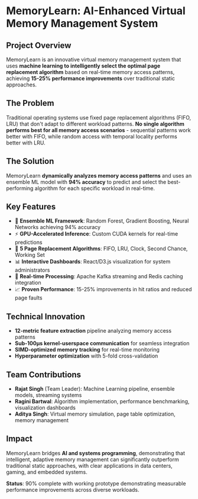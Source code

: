 # MemoryLearn: AI-Enhanced Virtual Memory Management System

## Project Overview
MemoryLearn is an innovative virtual memory management system that uses **machine learning to intelligently select the optimal page replacement algorithm** based on real-time memory access patterns, achieving **15-25% performance improvements** over traditional static approaches.

## The Problem
Traditional operating systems use fixed page replacement algorithms (FIFO, LRU) that don't adapt to different workload patterns. **No single algorithm performs best for all memory access scenarios** - sequential patterns work better with FIFO, while random access with temporal locality performs better with LRU.

## The Solution
MemoryLearn **dynamically analyzes memory access patterns** and uses an ensemble ML model with **94% accuracy** to predict and select the best-performing algorithm for each specific workload in real-time.

## Key Features
- 🧠 **Ensemble ML Framework**: Random Forest, Gradient Boosting, Neural Networks achieving 94% accuracy
- ⚡ **GPU-Accelerated Inference**: Custom CUDA kernels for real-time predictions
- 🔄 **5 Page Replacement Algorithms**: FIFO, LRU, Clock, Second Chance, Working Set
- 📊 **Interactive Dashboards**: React/D3.js visualization for system administrators
- 🚀 **Real-time Processing**: Apache Kafka streaming and Redis caching integration
- 📈 **Proven Performance**: 15-25% improvements in hit ratios and reduced page faults

## Technical Innovation
- **12-metric feature extraction** pipeline analyzing memory access patterns
- **Sub-100μs kernel-userspace communication** for seamless integration
- **SIMD-optimized memory tracking** for real-time monitoring
- **Hyperparameter optimization** with 5-fold cross-validation

## Team Contributions
- **Rajat Singh** (Team Leader): Machine Learning pipeline, ensemble models, streaming systems
- **Ragini Bartwal**: Algorithm implementation, performance benchmarking, visualization dashboards  
- **Aditya Singh**: Virtual memory simulation, page table optimization, memory management

## Impact
MemoryLearn bridges **AI and systems programming**, demonstrating that intelligent, adaptive memory management can significantly outperform traditional static approaches, with clear applications in data centers, gaming, and embedded systems.

**Status**: 90% complete with working prototype demonstrating measurable performance improvements across diverse workloads.
